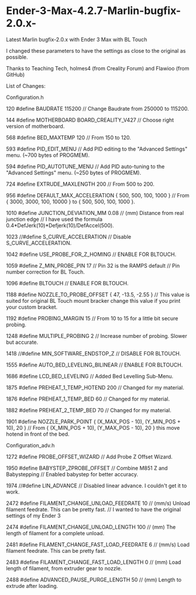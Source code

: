 # Ender-3-Max-4.2.7-Marlin-bugfix-2.0.x-
Latest Marlin bugfix-2.0.x with Ender 3 Max with BL Touch

I changed these parameters to have the settings as close to the original as possible.

Thanks to Teaching Tech, holmes4 (from Creality Forum) and Flawioo (from GitHub)

List of Changes:

Configuration.h

120   #define BAUDRATE 115200 // Change Baudrate from 250000 to 115200.

144   #define MOTHERBOARD BOARD_CREALITY_V427 // Choose right version of motherboard.

568   #define BED_MAXTEMP      120 // From 150 to 120.

593   #define PID_EDIT_MENU // Add PID editing to the "Advanced Settings" menu. (~700 bytes of PROGMEM).

594   #define PID_AUTOTUNE_MENU // Add PID auto-tuning to the "Advanced Settings" menu. (~250 bytes of PROGMEM).

724   #define EXTRUDE_MAXLENGTH 200 // From 500 to 200.

956   #define DEFAULT_MAX_ACCELERATION      { 500, 500, 100, 1000 } // From { 3000, 3000, 100, 10000 } to { 500, 500, 100, 1000 }.

1010  #define JUNCTION_DEVIATION_MM 0.08 // (mm) Distance from real junction edge // I have used the formula 0.4*DefJerk(10)*Defjerk(10)/DefAccel(500).

1023  //#define S_CURVE_ACCELERATION // Disable S_CURVE_ACCELERATION.

1042  #define USE_PROBE_FOR_Z_HOMING // ENABLE FOR BLTOUCH.

1059  #define Z_MIN_PROBE_PIN 17 // Pin 32 is the RAMPS default // Pin number correction for BL Touch.

1096  #define BLTOUCH // ENABLE FOR BLTOUCH.

1188  #define NOZZLE_TO_PROBE_OFFSET { 47, -13.5, -2.55 } // This value is suited for original BL Touch mount bracker change this value if you print your custom bracket.

1192 	#define PROBING_MARGIN 15 // From 10 to 15 for a little bit secure probing.

1248	#define MULTIPLE_PROBING 2 // Increase number of probing. Slower but accurate.

1418	//#define MIN_SOFTWARE_ENDSTOP_Z // DISABLE FOR BLTOUCH.

1555	#define AUTO_BED_LEVELING_BILINEAR  // ENABLE FOR BLTOUCH.

1686	#define LCD_BED_LEVELING // Added Bed Levelling Sub-Menu.

1875	#define PREHEAT_1_TEMP_HOTEND 200 // Changed for my material.

1876	#define PREHEAT_1_TEMP_BED     60 // Changed for my material.

1882	#define PREHEAT_2_TEMP_BED     70 // Changed for my material.

1901	#define NOZZLE_PARK_POINT { (X_MAX_POS - 10), (Y_MIN_POS + 10), 20 } // From { (X_MIN_POS + 10), (Y_MAX_POS - 10), 20 } this move hotend in front of the bed.


Configuration_adv.h

1272  #define PROBE_OFFSET_WIZARD // Add Probe Z Offset Wizard.

1950  #define BABYSTEP_ZPROBE_OFFSET          // Combine M851 Z and Babystepping // Enabled babystep for better accuracy.

1974  //#define LIN_ADVANCE // Disabled linear advance. I couldn't get it to work.

2472  #define FILAMENT_CHANGE_UNLOAD_FEEDRATE     10  // (mm/s) Unload filament feedrate. This can be pretty fast. // I wanted to have the original settings of my Ender 3

2474  #define FILAMENT_CHANGE_UNLOAD_LENGTH      100  // (mm) The length of filament for a complete unload.

2481  #define FILAMENT_CHANGE_FAST_LOAD_FEEDRATE   6  // (mm/s) Load filament feedrate. This can be pretty fast.

2483  #define FILAMENT_CHANGE_FAST_LOAD_LENGTH     0  // (mm) Load length of filament, from extruder gear to nozzle.

2488  #define ADVANCED_PAUSE_PURGE_LENGTH         50  // (mm) Length to extrude after loading.
